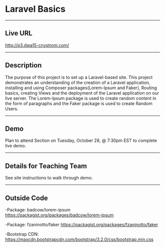 # Laravel Basics

----
## Live URL
<http://p3.dwa15-cnystrom.com/>

----
## Description

The purpose of this project is to set up a Laravel-based site. This project demonstrates an
understanding of the creation of a Laravel application, installing and using Composer packages(Lorem-Ipsum and Faker), Routing basics, creating Views and the deployment of the Laravel application on our live server. The Lorem-Ipsum package is used to create random content in the form of paragraphs and the Faker package is used to create Random Users.

----
## Demo

Plan to attend Section on Tuesday, October 28, @ 7:30pm EST to complete live demo.

----
## Details for Teaching Team
See site instructions to walk through demo.

----
## Outside Code
-Package: badcow/lorem-ipsum <https://packagist.org/packages/badcow/lorem-ipsum>

-Package: fzaninotto/faker <https://packagist.org/packages/fzaninotto/faker>

-Bootstrap CDN: <https://maxcdn.bootstrapcdn.com/bootstrap/3.2.0/css/bootstrap.min.css>
